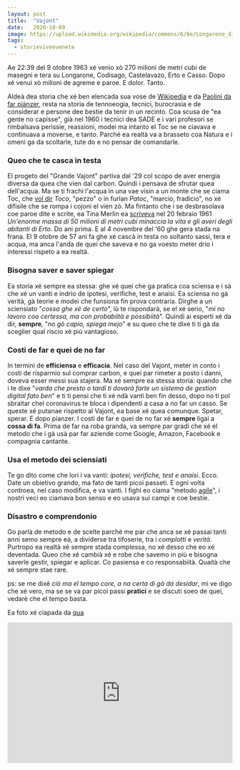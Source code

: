 ```yaml
---
layout: post
title:  "Vajont"
date:   2020-10-09
image: https://upload.wikimedia.org/wikipedia/commons/6/6e/Longarone_disastro.jpg
tags:
  - storieviveevenete
---
```


Ae 22:39 del 9 otobre 1963 xé venio xò 270 milioni de metri cubi de masegni e tera su Longarone, Codisago, Castelavazo, Erto e Casso. Dopo xé venui xò milioni de agreme e paroe. E dolor. Tanto.

Aldeà dea storia che xé ben elencada sua vose de [Wikipedia](https://it.wikipedia.org/wiki/Disastro_del_Vajont) e da [Paolini da far piànzer](https://it.wikipedia.org/wiki/Il_racconto_del_Vajont), resta na storia de tennoeogia, tecnici, burocrasia e de considerar e persone dee bestie da tenir in un recinto. Coa scusa de "ea gente no capisse", già nel 1960 i tecnici dea SADE e i vari profesori se rimbalsava perissie, reassioni, modei ma intanto el Toc se ne ciavava e continuava a moverse, e tanto. Parché ea realtà va a brasseto coa Natura e i omeni ga da scoltarle, tute do e no pensar de comandarle.

### Queo che te casca in testa
El progeto del "Grande Vajont" partiva dal '29 col scopo de aver energia diversa da quea che vien dal carbon. Quindi i pensava de sfrutar quea dell'acqua. Ma se ti frachi l'acqua in una vae visin a un monte che se ciama Toc, che [vol dir](https://it.wikipedia.org/wiki/Monte_Toc#Origine_del_toponimo) *Toco*, "pezzo" o in furlan *Patoc*, "marcio, fradicio", no xé difisile che se rompa i cojoni el vien zò. Ma fintanto che i se desbrasolava coe paroe dite e scrite, ea Tina Merlin ea [scriveva](http://temi.repubblica.it/corrierealpi-diga-del-vajont-1963-2013-il-cinquantenario/unenorme-massa-di-50-milioni-di-metri-cubi-minaccia-la-vita-e-gli-averi-degli-abitanti-di-erto/) nel 20 febraio 1961 *Un'enorme massa di 50 milioni di metri cubi minaccia la vita e gli averi degli abitanti di Erto*. Do ani prima. E al 4 novembre del '60 ghe gera stada na frana. El 9 otobre de 57 ani fa ghe xé cascà in testa no soltanto sassi, tera e acqua, ma anca l'anda de quei che saveva e no ga voesto meter drio i interessi rispeto a ea realtà.

### Bisogna saver e saver spiegar
Ea storia xé sempre ea stessa: ghe xé quei che ga pratica coa sciensa e i sà che xé un vanti e indrio de ipotesi, verifiche, test e anaisi. Ea sciensa no gà verità, gà teorie e modei che funsiona fin prova contraria. Dirghe a un sciensiato "*cossa ghe xé de certo*", iù te rispondarà, se el xé serio, "*mi no lavoro coa certessa, ma con probabiità e possibiità*". Quindi ai esperti xé da dir, **sempre**, "*no gò capio, spiega mejo*" e su queo che te dixe ti ti gà da sceglier qual riscio xé più vantagioso.

### Costi de far e quei de no far
In termini de **efficiensa** e **efficacia**. Nel caso del Vajont, meter in conto i costi de risparmio sul comprar carbon, e quei par rimeter a posto i danni, doveva esser messi sua stajera. Ma xé sempre ea stessa storia: quando che i te dixe "*varda che presto o tardi ti dovarà farte un sistema de gestion digital fato ben*" e ti ti pensi che ti xé ndà vanti ben fin desso, dopo no ti pol sbraitar chel coronavirus te bloca i dipendenti a casa a no far un casso. Se queste xé putanae rispetto al Vajont, ea base xé quea comunque. Spetar, sperar. E dopo pianzer. I costi de far e quei de no far xé **sempre** ligai a **cossa di fa**. Prima de far na roba granda, va sempre par gradi che xé el metodo che i gà usà par far aziende come Google, Amazon, Facebook e compagnia cantante.

### Usa el metodo dei sciensiati
Te go dito come che lori i va vanti: *ipotesi, verifiche, test e anaisi*. Ecco. Date un obietivo grando, ma fato de tanti picoi passeti. E ogni volta controea, nel caso modifica, e va vanti. I fighi eo ciama "metodo [agile](https://it.wikipedia.org/wiki/Metodologia_agile)", i nostri veci eo ciamava bon senso e eo usava sui campi e coe bestie.

### Disastro e comprendonio
Go parlà de metodo e de scelte parché me par che anca se xé passai tanti anni semo sempre eà, a dividerse tra tifoserie, tra i *complotti* e *verità*. Purtropo ea realtà xé sempre stada complessa, no xé desso che eo xé deventada. Queo che xé cambià xé e robe che savemo in più e bisogna saverle gestir, spiegar e aplicar. Co pasiensa e co responsabiità. Quaità che xé sempre stae rare.

ps: se me dixé *ciò ma el tempo core, a na certa di gà da desidar*, mi ve digo che xé vero, ma se se va par picoi passi **pratici** e se discuti soeo de quei, vedarè che el tempo basta.

Ea foto xé ciapada da [qua](https://commons.wikimedia.org/wiki/File:Longarone_disastro.jpg)

<iframe width="100%" height="315" src="https://www.youtube.com/embed/hjx0iQYoSRI" frameborder="0" allow="accelerometer; autoplay; clipboard-write; encrypted-media; gyroscope; picture-in-picture" allowfullscreen></iframe>
